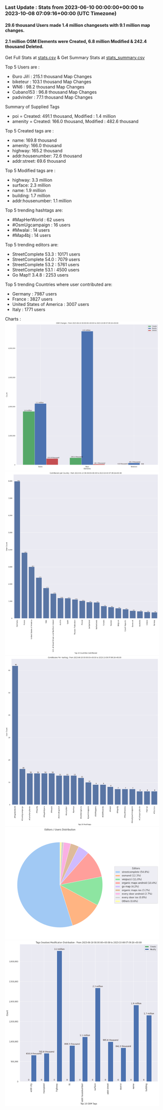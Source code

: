 ### Last Update : Stats from 2023-06-10 00:00:00+00:00 to 2023-10-08 07:09:16+00:00 (UTC Timezone)

#### 29.6 thousand Users made 1.4 million changesets with 9.1 million map changes.
#### 2.1 million OSM Elements were Created, 6.8 million Modified & 242.4 thousand Deleted.
Get Full Stats at [stats.csv](/stats/fieldmappers/Daily/stats.csv)
 & Get Summary Stats at [stats_summary.csv](/stats/fieldmappers/Daily/stats_summary.csv)

Top 5 Users are : 
- Đuro Jiří : 215.1 thousand Map Changes
- biketeur : 103.1 thousand Map Changes
- WN6 : 98.2 thousand Map Changes
- Cubano153 : 96.8 thousand Map Changes
- padvinder : 77.1 thousand Map Changes

Summary of Supplied Tags
- poi = Created: 491.1 thousand, Modified : 1.4 million
- amenity = Created: 166.0 thousand, Modified : 482.6 thousand


Top 5 Created tags are :
- name: 169.8 thousand
- amenity: 166.0 thousand
- highway: 165.2 thousand
- addr:housenumber: 72.6 thousand
- addr:street: 69.6 thousand


Top 5 Modified tags are :
- highway: 3.3 million
- surface: 2.3 million
- name: 1.9 million
- building: 1.7 million
- addr:housenumber: 1.1 million


Top 5 trending hashtags are:
- #MapHerWorld : 62 users
- #OsmUgcampaign : 16 users
- #Mwalai : 14 users
- #Map4bj : 14 users


Top 5 trending editors are:
- StreetComplete 53.3 : 10171 users
- StreetComplete 54.0 : 7079 users
- StreetComplete 53.2 : 5761 users
- StreetComplete 53.1 : 4500 users
- Go Map!! 3.4.8 : 2253 users


Top 5 trending Countries where user contributed are:
- Germany : 7987 users
- France : 3827 users
- United States of America : 3007 users
- Italy : 1771 users


 Charts : 
![Alt text](./stats_osm_changes.png) 
![Alt text](./stats_users_per_country.png) 
![Alt text](./stats_users_per_hashtag.png) 
![Alt text](./stats_editors_pie_chart.png) 
![Alt text](./stats_tags.png) 
